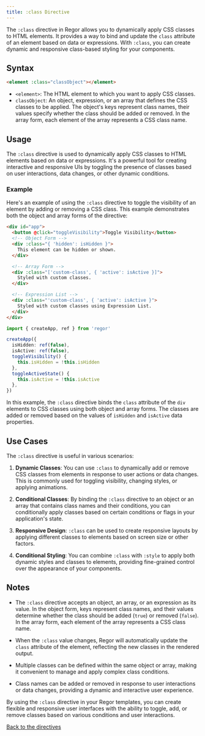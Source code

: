 ```yaml
---
title: :class Directive
---
```



The `:class` directive in Regor allows you to dynamically apply CSS classes to HTML elements. It provides a way to bind and update the `class` attribute of an element based on data or expressions. With `:class`, you can create dynamic and responsive class-based styling for your components.

## Syntax

```html
<element :class="classObject"></element>
```

- `<element>`: The HTML element to which you want to apply CSS classes.
- `classObject`: An object, expression, or an array that defines the CSS classes to be applied. The object's keys represent class names, their values specify whether the class should be added or removed. In the array form, each element of the array represents a CSS class name.

## Usage

The `:class` directive is used to dynamically apply CSS classes to HTML elements based on data or expressions. It's a powerful tool for creating interactive and responsive UIs by toggling the presence of classes based on user interactions, data changes, or other dynamic conditions.

### Example

Here's an example of using the `:class` directive to toggle the visibility of an element by adding or removing a CSS class. This example demonstrates both the object and array forms of the directive:

```html
<div id="app">
  <button @click="toggleVisibility">Toggle Visibility</button>
  <!-- Object Form -->
  <div :class="{ 'hidden': isHidden }">
    This element can be hidden or shown.
  </div>

  <!-- Array Form -->
  <div :class="['custom-class', { 'active': isActive }]">
    Styled with custom classes.
  </div>

  <!-- Expression List -->
  <div :class="'custom-class', { 'active': isActive }">
    Styled with custom classes using Expression List.
  </div>
</div>
```

```ts
import { createApp, ref } from 'regor'

createApp({
  isHidden: ref(false),
  isActive: ref(false),
  toggleVisibility() {
    this.isHidden = !this.isHidden
  },
  toggleActiveState() {
    this.isActive = !this.isActive
  },
})
```

In this example, the `:class` directive binds the `class` attribute of the `div` elements to CSS classes using both object and array forms. The classes are added or removed based on the values of `isHidden` and `isActive` data properties.

## Use Cases

The `:class` directive is useful in various scenarios:

1. **Dynamic Classes**: You can use `:class` to dynamically add or remove CSS classes from elements in response to user actions or data changes. This is commonly used for toggling visibility, changing styles, or applying animations.

2. **Conditional Classes**: By binding the `:class` directive to an object or an array that contains class names and their conditions, you can conditionally apply classes based on certain conditions or flags in your application's state.

3. **Responsive Design**: `:class` can be used to create responsive layouts by applying different classes to elements based on screen size or other factors.

4. **Conditional Styling**: You can combine `:class` with `:style` to apply both dynamic styles and classes to elements, providing fine-grained control over the appearance of your components.

## Notes

- The `:class` directive accepts an object, an array, or an expression as its value. In the object form, keys represent class names, and their values determine whether the class should be added (`true`) or removed (`false`). In the array form, each element of the array represents a CSS class name.

- When the `:class` value changes, Regor will automatically update the `class` attribute of the element, reflecting the new classes in the rendered output.

- Multiple classes can be defined within the same object or array, making it convenient to manage and apply complex class conditions.

- Class names can be added or removed in response to user interactions or data changes, providing a dynamic and interactive user experience.

By using the `:class` directive in your Regor templates, you can create flexible and responsive user interfaces with the ability to toggle, add, or remove classes based on various conditions and user interactions.

[Back to the directives](directives.md)
